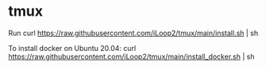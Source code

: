 # tmux

Run curl https://raw.githubusercontent.com/iLoop2/tmux/main/install.sh | sh

To install docker on Ubuntu 20.04:
curl https://raw.githubusercontent.com/iLoop2/tmux/main/install_docker.sh | sh
